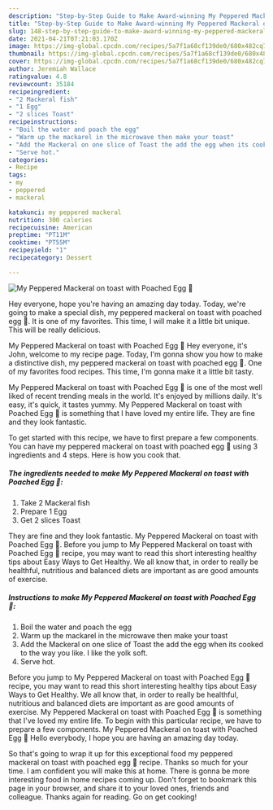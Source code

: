```yaml
---
description: "Step-by-Step Guide to Make Award-winning My Peppered Mackeral on toast with Poached Egg 🥰"
title: "Step-by-Step Guide to Make Award-winning My Peppered Mackeral on toast with Poached Egg 🥰"
slug: 148-step-by-step-guide-to-make-award-winning-my-peppered-mackeral-on-toast-with-poached-egg
date: 2021-04-21T07:21:03.170Z
image: https://img-global.cpcdn.com/recipes/5a7f1a68cf139de0/680x482cq70/my-peppered-mackeral-on-toast-with-poached-egg-recipe-main-photo.jpg
thumbnail: https://img-global.cpcdn.com/recipes/5a7f1a68cf139de0/680x482cq70/my-peppered-mackeral-on-toast-with-poached-egg-recipe-main-photo.jpg
cover: https://img-global.cpcdn.com/recipes/5a7f1a68cf139de0/680x482cq70/my-peppered-mackeral-on-toast-with-poached-egg-recipe-main-photo.jpg
author: Jeremiah Wallace
ratingvalue: 4.8
reviewcount: 35184
recipeingredient:
- "2 Mackeral fish"
- "1 Egg"
- "2 slices Toast"
recipeinstructions:
- "Boil the water and poach the egg"
- "Warm up the mackarel in the microwave then make your toast"
- "Add the Mackeral on one slice of Toast the add the egg when its cooked to the way you like. I like the yolk soft."
- "Serve hot."
categories:
- Recipe
tags:
- my
- peppered
- mackeral

katakunci: my peppered mackeral 
nutrition: 300 calories
recipecuisine: American
preptime: "PT11M"
cooktime: "PT55M"
recipeyield: "1"
recipecategory: Dessert

---
```



![My Peppered Mackeral on toast with Poached Egg 🥰](https://img-global.cpcdn.com/recipes/5a7f1a68cf139de0/680x482cq70/my-peppered-mackeral-on-toast-with-poached-egg-recipe-main-photo.jpg)

Hey everyone, hope you're having an amazing day today. Today, we're going to make a special dish, my peppered mackeral on toast with poached egg 🥰. It is one of my favorites. This time, I will make it a little bit unique. This will be really delicious.

My Peppered Mackeral on toast with Poached Egg 🥰 Hey everyone, it&#39;s John, welcome to my recipe page. Today, I&#39;m gonna show you how to make a distinctive dish, my peppered mackeral on toast with poached egg 🥰. One of my favorites food recipes. This time, I&#39;m gonna make it a little bit tasty.

My Peppered Mackeral on toast with Poached Egg 🥰 is one of the most well liked of recent trending meals in the world. It's enjoyed by millions daily. It's easy, it's quick, it tastes yummy. My Peppered Mackeral on toast with Poached Egg 🥰 is something that I have loved my entire life. They are fine and they look fantastic.


To get started with this recipe, we have to first prepare a few components. You can have my peppered mackeral on toast with poached egg 🥰 using 3 ingredients and 4 steps. Here is how you cook that.

<!--inarticleads1-->

##### The ingredients needed to make My Peppered Mackeral on toast with Poached Egg 🥰:

1. Take 2 Mackeral fish
1. Prepare 1 Egg
1. Get 2 slices Toast


They are fine and they look fantastic. My Peppered Mackeral on toast with Poached Egg 🥰. Before you jump to My Peppered Mackeral on toast with Poached Egg 🥰 recipe, you may want to read this short interesting healthy tips about Easy Ways to Get Healthy. We all know that, in order to really be healthful, nutritious and balanced diets are important as are good amounts of exercise. 

<!--inarticleads2-->

##### Instructions to make My Peppered Mackeral on toast with Poached Egg 🥰:

1. Boil the water and poach the egg
1. Warm up the mackarel in the microwave then make your toast
1. Add the Mackeral on one slice of Toast the add the egg when its cooked to the way you like. I like the yolk soft.
1. Serve hot.


Before you jump to My Peppered Mackeral on toast with Poached Egg 🥰 recipe, you may want to read this short interesting healthy tips about Easy Ways to Get Healthy. We all know that, in order to really be healthful, nutritious and balanced diets are important as are good amounts of exercise. My Peppered Mackeral on toast with Poached Egg 🥰 is something that I&#39;ve loved my entire life. To begin with this particular recipe, we have to prepare a few components. My Peppered Mackeral on toast with Poached Egg 🥰 Hello everybody, I hope you are having an amazing day today. 

So that's going to wrap it up for this exceptional food my peppered mackeral on toast with poached egg 🥰 recipe. Thanks so much for your time. I am confident you will make this at home. There is gonna be more interesting food in home recipes coming up. Don't forget to bookmark this page in your browser, and share it to your loved ones, friends and colleague. Thanks again for reading. Go on get cooking!
